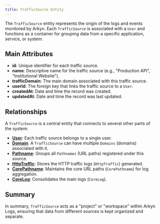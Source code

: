 ```yaml
---
title: TrafficSource Entity
---
```


The `TrafficSource` entity represents the origin of the logs and events monitored by Arkyn. Each `TrafficSource` is associated with a `User` and functions as a container for grouping data from a specific application, service, or system.

## Main Attributes

- **id**: Unique identifier for each traffic source.
- **name**: Descriptive name for the traffic source (e.g., "Production API", "Institutional Website").
- **trafficDomain**: The main domain associated with this traffic source.
- **userId**: The foreign key that links the traffic source to a `User`.
- **createdAt**: Date and time the record was created.
- **updatedAt**: Date and time the record was last updated.

## Relationships

A `TrafficSource` is a central entity that connects to several other parts of the system:

- [**User**](/api/user/introduction): Each traffic source belongs to a single user.
- [**Domain**](/api/domain/introduction): A `TrafficSource` can have multiple `Domains` (domains) associated with it.
- [**Pathname**](/api/pathname/introduction): Groups all `Pathnames` (URL paths) registered under this source.
- [**HttpTraffic**](/api/httptraffic/introduction): Stores the HTTP traffic logs (`HttpTraffic`) generated.
- [**CorePathname**](/api/corepathname/introduction): Maintains the core URL paths (`CorePathname`) for log aggregation.
- [**CoreLog**](/api/corelog/introduction): Consolidates the main logs (`CoreLog`).

## Summary

In summary, `TrafficSource` acts as a "project" or "workspace" within Arkyn Logs, ensuring that data from different sources is kept organized and separate.
